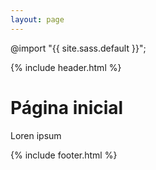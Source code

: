 ```yaml
---
layout: page
---
```


@import "{{ site.sass.default }}";

{% include header.html %}

<h1>Página inicial</h1>

<p>Loren ipsum</p>

{% include footer.html %}
